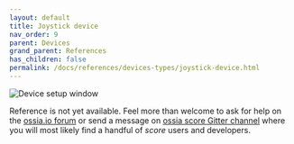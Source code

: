```yaml
---
layout: default
title: Joystick device
nav_order: 9
parent: Devices
grand_parent: References
has_children: false
permalink: /docs/references/devices-types/joystick-device.html
---
```


![Device setup window](/score-docs/assets/images/references/devices-types/joystick-device.png "score device setup")

Reference is not yet available. Feel more than welcome to ask for help on the [ossia.io forum](https://forum.ossia.io) or send a message on [ossia score Gitter channel](https://gitter.im/ossia/score) where you will most likely find a handful of *score* users and developers.